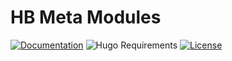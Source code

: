 # HB Meta Modules

[![Documentation](https://img.shields.io/badge/docs-references-blue?logo=hugo&style=flat-square)](https://hb.hugomods.com)
![Hugo Requirements](https://img.shields.io/badge/dynamic/json?color=important&label=requirements&query=requirements&logo=hugo&style=flat-square&url=https://api.razonyang.com/v1/hugo/modules/github.com/hbstack/meta)
[![License](https://img.shields.io/github/license/hbstack/meta?style=flat-square)](https://github.com/hbstack/meta/blob/main/LICENSE)
